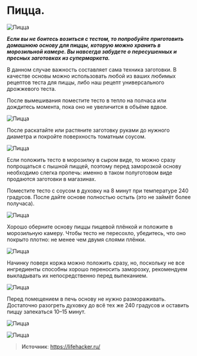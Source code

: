 # Пицца.

![Пицца](/images/Kulinar/Zagotovki/pizza_01.jpg 'Пицца')

_**Если вы не боитесь возиться с тестом, то попробуйте приготовить домашнюю основу для пиццы, которую можно хранить в морозильной камере. Вы навсегда забудете о пересушенных и пресных заготовках из супермаркета.**_

В данном случае важность составляет сама техника заготовки. В качестве основы можно использовать любой из ваших любимых рецептов теста для пиццы, либо наш рецепт универсального дрожжевого теста.

После вымешивания поместите тесто в тепло на полчаса или дождитесь момента, пока оно не увеличится в объёме вдвое.

![Пицца](/images/Kulinar/Zagotovki/pizza_02.jpg 'Пицца')

После раскатайте или растяните заготовку руками до нужного диаметра и покройте поверхность томатным соусом.

![Пицца](/images/Kulinar/Zagotovki/pizza_03.jpg 'Пицца')

Если положить тесто в морозилку в сыром виде, то можно сразу попрощаться с пышной пиццей, поэтому перед заморозкой основу необходимо слегка пропечь: именно в таком полуготовом виде продаются заготовки в магазинах.

Поместите тесто с соусом в духовку на 8 минут при температуре 240 градусов. После дайте основе полностью остыть (это не займёт более получаса).

![Пицца](/images/Kulinar/Zagotovki/pizza_04.jpg 'Пицца')

Хорошо оберните основу пиццы пищевой плёнкой и положите в морозильную камеру. Чтобы тесто не пересохло, убедитесь, что оно покрыто плотно: не менее чем двумя слоями плёнки.

![Пицца](/images/Kulinar/Zagotovki/pizza_05.jpg 'Пицца')

Начинку поверх коржа можно положить сразу, но, поскольку не все ингредиенты способны хорошо переносить заморозку, рекомендуем выкладывать их непосредственно перед выпеканием.

![Пицца](/images/Kulinar/Zagotovki/pizza_06.jpg 'Пицца')

Перед помещением в печь основу не нужно размораживать. Достаточно разогреть духовку до всё тех же 240 градусов и оставить пиццу запекаться 10–15 минут.

![Пицца](/images/Kulinar/Zagotovki/pizza_07.jpg 'Пицца')

![Пицца](/images/Kulinar/Zagotovki/pizza_08.jpg 'Пицца')

> **Источник**: https://lifehacker.ru/
